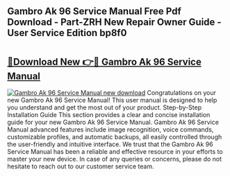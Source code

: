 ## Gambro Ak 96 Service Manual Free Pdf Download - Part-ZRH New Repair Owner Guide - User Service Edition bp8f0

# <h2><a href="http://bc48272.oget.top/?id=Gambro+Ak+96+Service+Manual">🔗Download New 👉🔴 Gambro Ak 96 Service Manual</a></h2>

[![Gambro Ak 96 Service Manual new download](https://i.imgur.com/5g1atiW.png)](http://bc48272.oget.top/?id=Gambro+Ak+96+Service+Manual)
Congratulations on your new Gambro Ak 96 Service Manual! This user manual is designed to help you understand and get the most out of your product. Step-by-Step Installation Guide This section provides a clear and concise installation guide for your new Gambro Ak 96 Service Manual. Gambro Ak 96 Service Manual advanced features include image recognition, voice commands, customizable profiles, and automatic backups, all easily controlled through the user-friendly and intuitive interface. We trust that the Gambro Ak 96 Service Manual has been a reliable and effective resource in your efforts to master your new device. In case of any queries or concerns, please do not hesitate to reach out to our customer service team.
